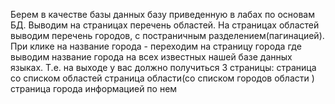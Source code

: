 Берем в качестве базы данных базу приведенную в лабах по основам БД. Выводим на страницах перечень областей. На страницах областей выводим перечень городов, с постраничным разделением(пагинацией). При клике на название города - переходим на страницу города где выводим название города на всех известных нашей базе данных языках. Т.е. на выходе у вас должно получиться 3 страницы: страница со списком областей страница области(со списком городов области ) страница города информацией по нем

